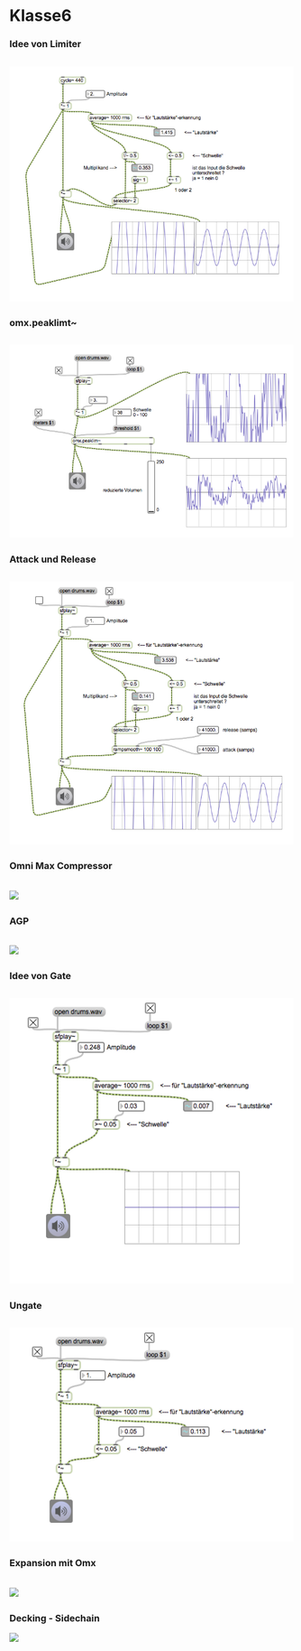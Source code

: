 # Klasse6

### Idee von Limiter
![](Klasse6/limiter.png)
---
### omx.peaklimt~
![](Klasse6/omx1.png)
---
### Attack und Release
![](Klasse6/limiter_ar.png)
---
### Omni Max Compressor
![](Klasse6/omx2.png)
---
### AGP
![](Klasse6/omx3.png)
---
### Idee von Gate
![](Klasse6/gate.png)
---
### Ungate
![](Klasse6/ungate.png)
---
###  Expansion mit Omx
![](Klasse6/omn4.png)
---
### Decking - Sidechain
![](Klasse6/omx5.png)
